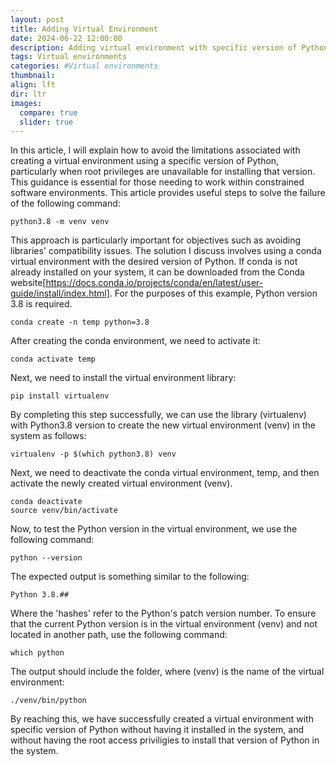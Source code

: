```yaml
---
layout: post
title: Adding Virtual Environment
date: 2024-06-22 12:00:00
description: Adding virtual environment with specific version of Python.
tags: Virtual environments 
categories: #Virtual environments 
thumbnail:
align: lft
dir: ltr
images:
  compare: true
  slider: true
---
```



In this article, I will explain how to avoid the limitations associated with creating a virtual environment using a specific version of Python, particularly when root privileges are unavailable for installing that version. This guidance is essential for those needing to work within constrained software environments. This article provides useful steps to solve the failure of the following command:

```
python3.8 -m venv venv
```

This approach is particularly important for objectives such as avoiding libraries' compatibility issues. The solution I discuss involves using a conda virtual environment with the desired version of Python. If conda is not already installed on your system, it can be downloaded from the Conda website[https://docs.conda.io/projects/conda/en/latest/user-guide/install/index.html]. For the purposes of this example, Python version 3.8 is required.

```
conda create -n temp python=3.8
```

After creating the conda environment, we need to activate it:

```
conda activate temp
```

Next, we need to install the virtual environment library:

```
pip install virtualenv
```

By completing this step successfully, we can use the library (virtualenv) with Python3.8 version to create the new virtual environment (venv) in the system as follows:

```
virtualenv -p $(which python3.8) venv
```

Next, we need to deactivate the conda virtual environment, temp, and then activate the newly created virtual environment (venv).

```
conda deactivate
source venv/bin/activate
```

Now, to test the Python version in the virtual environment, we use the following command:
```
python --version
```

The expected output is something similar to the following:
```
Python 3.8.##
```

Where the 'hashes' refer to the Python's patch version number. To ensure that the current Python version is in the virtual environment (venv) and not located in another path, use the following command:
```
which python
```

The output should include the folder, where (venv) is the name of the virtual environment:
```
./venv/bin/python
```

By reaching this, we have successfully created a virtual environment with specific version of Python without having it installed in the system, and without having the root access priviligies to install that version of Python in the system.